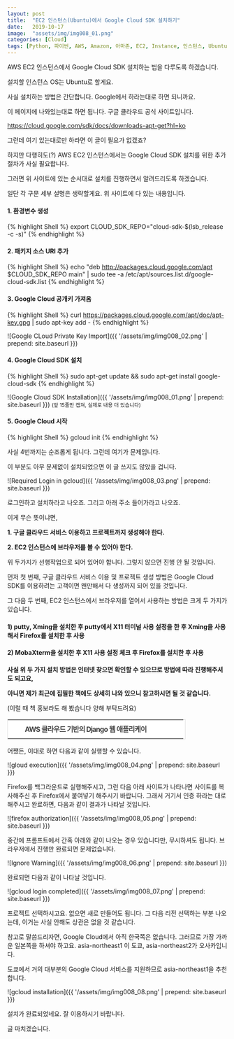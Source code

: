 ```yaml
---
layout: post
title:  "EC2 인스턴스(Ubuntu)에서 Google Cloud SDK 설치하기"
date:   2019-10-17
image:  "assets/img/img008_01.png"
categories: [Cloud]
tags: [Python, 파이썬, AWS, Amazon, 아마존, EC2, Instance, 인스턴스, Ubuntu, 우분투, Google, Cloud, SDK, 구글, 클라우드]
---
```


AWS EC2 인스턴스에서 Google Cloud SDK 설치하는 법을 다루도록 하겠습니다.

설치할 인스턴스 OS는 Ubuntu로 할게요.

 

사실 설치하는 방법은 간단합니다. Google에서 하라는대로 하면 되니까요.

 

이 페이지에 나와있는대로 하면 됩니다. 구글 클라우드 공식 사이트입니다.

<https://cloud.google.com/sdk/docs/downloads-apt-get?hl=ko>

 

그런데 여기 있는대로만 하라면 이 글이 필요가 없겠죠?

하지만 다행히도(?) AWS EC2 인스턴스에서는 Google Cloud SDK 설치를 위한 추가 절차가 사실 필요합니다.

 

그러면 위 사이트에 있는 순서대로 설치를 진행하면서 알려드리도록 하겠습니다.

 

일단 각 구문 세부 설명은 생략할게요. 위 사이트에 다 있는 내용입니다.

 

#### 1. 환경변수 생성

{% highlight Shell %}
export CLOUD_SDK_REPO="cloud-sdk-$(lsb_release -c -s)"
{% endhighlight %}

#### 2. 패키지 소스 URI 추가

{% highlight Shell %}
echo "deb http://packages.cloud.google.com/apt $CLOUD_SDK_REPO main" | sudo tee -a /etc/apt/sources.list.d/google-cloud-sdk.list
{% endhighlight %}
 

#### 3. Google Cloud 공개키 가져옴

{% highlight Shell %}
curl https://packages.cloud.google.com/apt/doc/apt-key.gpg | sudo apt-key add -
{% endhighlight %}

![Google CLoud Private Key Import]({{ '/assets/img/img008_02.png' | prepend: site.baseurl }})

#### 4. Google Cloud SDK 설치

{% highlight Shell %}
sudo apt-get update && sudo apt-get install google-cloud-sdk
{% endhighlight %}

![Google Cloud SDK Installation]({{ '/assets/img/img008_01.png' | prepend: site.baseurl }})
<small>(앞 15줄만 캡쳐, 실제로 내용 더 있습니다)</small>

#### 5. Google Cloud 시작

{% highlight Shell %}
gcloud init
{% endhighlight %}

사실 4번까지는 순조롭게 됩니다. 그런데 여기가 문제입니다.

이 부분도 아무 문제없이 설치되었으면 이 글 쓰지도 않았을 겁니다.

![Required Login in gcloud]({{ '/assets/img/img008_03.png' | prepend: site.baseurl }})


로그인하고 설치하라고 나오죠. 그리고 아래 주소 들어가라고 나오죠.

 

이게 무슨 뜻이냐면,

 

**1. 구글 클라우드 서비스 이용하고 프로젝트까지 생성해야 한다.**

**2. EC2 인스턴스에 브라우저를 볼 수 있어야 한다.**

 

위 두가지가 선행작업으로 되어 있어야 합니다. 그렇지 않으면 진행 안 될 것입니다.

 

먼저 첫 번째, 구글 클라우드 서비스 이용 및 프로젝트 생성 방법은 Google Cloud SDK를 이용하려는 고객이면 왠만해서 다 생성까지 되어 있을 것입니다.

 

그 다음 두 번째, EC2 인스턴스에서 브라우저를 열어서 사용하는 방법은 크게 두 가지가 있습니다. 


 
#### 1) putty, Xming을 설치한 후 putty에서 X11 터미널 사용 설정을 한 후 Xming을 사용해서 Firefox를 설치한 후 사용

#### 2) MobaXterm을 설치한 후 X11 사용 설정 체크 후 Firefox를 설치한 후 사용

 

**사실 위 두 가지 설치 방법은 인터넷 찾으면 확인할 수 있으므로 방법에 따라 진행해주셔도 되고요,**

**아니면 제가 최근에 집필한 책에도 상세히 나와 있으니 참고하시면 될 것 같습니다.**

(이럴 때 책 홍보라도 해 봤습니다 양해 부탁드려요)

<table class="tt-plugin-interpark" style="background: #fff; border: 1px solid #e0e0e0; width: 408px;" border="0" cellspacing="0">
<tbody>
<tr>
<td style="padding: 9px;">
<div style="float: left; width: 320px; height: 24px; vertical-align: middle; overflow: hidden;"><a style="float: left; line-height: 24px; font-weight: bold; letter-spacing: -1px; color: #444 !important; text-decoration: none !important; background: url('//t1.daumcdn.net/tistory_admin/static/images/icon_ipark_book.gif') no-repeat; padding-left: 30px;" href="http://book.interpark.com/blog/integration/product/itemDetail.rdo?prdNo=316045261&amp;refererType=8303&amp;bookblockname=bpmain_in&amp;booklinkname=wg_search_AE95511CE5E756D3BF8BD10A7E6AAA00F786CE8B53E9F4070FBB98A441CD2B22&amp;key=AE95511CE5E756D3BF8BD10A7E6AAA00F786CE8B53E9F4070FBB98A441CD2B22" target="_blank" rel="noopener">AWS 클라우드 기반의 Django 웹 애플리케이션</a><span style="float: left; font: 11px dotum, sans-serif; color: #777; letter-spacing: -1px; padding-left: 10px; line-height: 24px;">신성진</span></div>
<a style="float: right; line-height: 24px; margin-left: 20px; background: url('//t1.daumcdn.net/tistory_admin/static/images/icon_ipark_detail.gif') no-repeat 0 6px; overflow: hidden; display: block; width: 44px; height: 24px; text-indent: -1000em;" href="http://book.interpark.com/blog/integration/product/itemDetail.rdo?prdNo=316045261&amp;refererType=8303&amp;bookblockname=bpmain_in&amp;booklinkname=wg_search_AE95511CE5E756D3BF8BD10A7E6AAA00F786CE8B53E9F4070FBB98A441CD2B22&amp;key=AE95511CE5E756D3BF8BD10A7E6AAA00F786CE8B53E9F4070FBB98A441CD2B22" target="_blank" rel="noopener">상세보기</a></td>
</tr>
</tbody>
</table>


어쨌든, 이대로 하면 다음과 같이 실행할 수 있습니다.

 
![gloud execution]({{ '/assets/img/img008_04.png' | prepend: site.baseurl }})

Firefox를 백그라운드로 실행해주시고, 그런 다음 아래 사이트가 나타나면 사이트를 복사해주신 후 Firefox에서 붙여넣기 해주시기 바랍니다. 그래서 거기서 인증 하라는 대로 해주시고 완료하면, 다음과 같이 결과가 나타날 것입니다.

![firefox authorization]({{ '/assets/img/img008_05.png' | prepend: site.baseurl }})


중간에 프롬프트에서 간혹 아래와 같이 나오는 경우 있습니다만, 무시하셔도 됩니다. 브라우저에서 진행만 완료되면 문제없습니다.

![Ignore Warning]({{ '/assets/img/img008_06.png' | prepend: site.baseurl }})


완료되면 다음과 같이 나타날 것입니다.

![gcloud login completed]({{ '/assets/img/img008_07.png' | prepend: site.baseurl }})


프로젝트 선택하시고요. 없으면 새로 만들어도 됩니다. 그 다음 리전 선택하는 부분 나오는데, 이거는 사실 안해도 상관은 없을 것 같습니다.

 

참고로 말씀드리자면, Google Cloud에서 아직 한국쪽은 없습니다. 그러므로 가장 가까운 일본쪽을 하셔야 하고요. asia-northeast1 이 도쿄, asia-northeast2가 오사카입니다.

도쿄에서 거의 대부분의 Google Cloud 서비스를 지원하므로 asia-northeast1을 추천합니다.

![gcloud installation]({{ '/assets/img/img008_08.png' | prepend: site.baseurl }})


설치가 완료되었네요. 잘 이용하시기 바랍니다.

 

글 마치겠습니다.